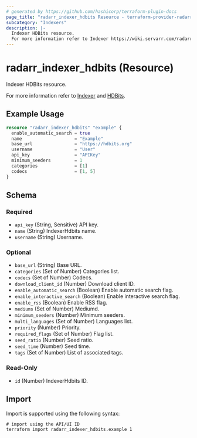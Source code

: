 ```yaml
---
# generated by https://github.com/hashicorp/terraform-plugin-docs
page_title: "radarr_indexer_hdbits Resource - terraform-provider-radarr"
subcategory: "Indexers"
description: |-
  Indexer HDBits resource.
  For more information refer to Indexer https://wiki.servarr.com/radarr/settings#indexers and HDBits https://wiki.servarr.com/radarr/supported#hdbits.
---
```


# radarr_indexer_hdbits (Resource)

<!-- subcategory:Indexers -->Indexer HDBits resource.
For more information refer to [Indexer](https://wiki.servarr.com/radarr/settings#indexers) and [HDBits](https://wiki.servarr.com/radarr/supported#hdbits).

## Example Usage

```terraform
resource "radarr_indexer_hdbits" "example" {
  enable_automatic_search = true
  name                    = "Example"
  base_url                = "https://hdbits.org"
  username                = "User"
  api_key                 = "APIKey"
  minimum_seeders         = 1
  categories              = [1]
  codecs                  = [1, 5]
}
```

<!-- schema generated by tfplugindocs -->
## Schema

### Required

- `api_key` (String, Sensitive) API key.
- `name` (String) IndexerHdbits name.
- `username` (String) Username.

### Optional

- `base_url` (String) Base URL.
- `categories` (Set of Number) Categories list.
- `codecs` (Set of Number) Codecs.
- `download_client_id` (Number) Download client ID.
- `enable_automatic_search` (Boolean) Enable automatic search flag.
- `enable_interactive_search` (Boolean) Enable interactive search flag.
- `enable_rss` (Boolean) Enable RSS flag.
- `mediums` (Set of Number) Mediumd.
- `minimum_seeders` (Number) Minimum seeders.
- `multi_languages` (Set of Number) Languages list.
- `priority` (Number) Priority.
- `required_flags` (Set of Number) Flag list.
- `seed_ratio` (Number) Seed ratio.
- `seed_time` (Number) Seed time.
- `tags` (Set of Number) List of associated tags.

### Read-Only

- `id` (Number) IndexerHdbits ID.

## Import

Import is supported using the following syntax:

```shell
# import using the API/UI ID
terraform import radarr_indexer_hdbits.example 1
```
